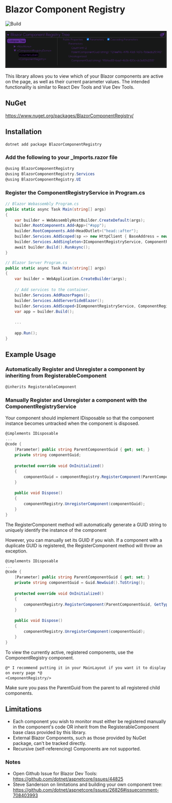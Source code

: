 ﻿# Blazor Component Registry
![Build](https://github.com/andrew-gaston/BlazorComponentRegistry/actions/workflows/build.yml/badge.svg)

![BlazorComponentRegistry User Interface](https://raw.githubusercontent.com/andrew-gaston/BlazorComponentRegistry/master/images/blazor-component-registry-ui.png)

This library allows you to view which of your Blazor components are active on the page, as well as their current parameter values. The intended functionality is similar to React Dev Tools and Vue Dev Tools.

## NuGet
https://www.nuget.org/packages/BlazorComponentRegistry/

## Installation
```
dotnet add package BlazorComponentRegistry
```
### Add the following to your _Imports.razor file
```csharp
@using BlazorComponentRegistry
@using BlazorComponentRegistry.Services
@using BlazorComponentRegistry.UI
```

### Register the ComponentRegistryService in Program.cs

```csharp
// Blazor Webassembly Program.cs
public static async Task Main(string[] args)
{
    var builder = WebAssemblyHostBuilder.CreateDefault(args);
    builder.RootComponents.Add<App>("#app");
    builder.RootComponents.Add<HeadOutlet>("head::after");
    builder.Services.AddScoped(sp => new HttpClient { BaseAddress = new Uri(builder.HostEnvironment.BaseAddress) });
    builder.Services.AddSingleton<IComponentRegistryService, ComponentRegistryService>();
    await builder.Build().RunAsync();
}
```

```csharp
// Blazor Server Program.cs
public static async Task Main(string[] args)
{
    var builder = WebApplication.CreateBuilder(args);

    // Add services to the container.
    builder.Services.AddRazorPages();
    builder.Services.AddServerSideBlazor();
    builder.Services.AddScoped<IComponentRegistryService, ComponentRegistryService>();
    var app = builder.Build();

    ...

    app.Run();
}
```
## Example Usage

### Automatically Register and Unregister a component by inheriting from RegisterableComponent

```csharp
@inherits RegisterableComponent
```

### Manually Register and Unregister a component with the ComponentRegistryService 
Your component should implement IDisposable so that the component instance becomes untracked when the component is disposed.

``` csharp
@implements IDisposable
...
@code {
    [Parameter] public string ParentComponentGuid { get; set; }
    private string componentGuid;

    protected override void OnInitialized()
    {
        componentGuid = componentRegistry.RegisterComponent(ParentComponentGuid, GetType()).ComponentGuid;
    }

    public void Dispose()
    {
        componentRegistry.UnregisterComponent(componentGuid);
    }
}
```

The RegisterComponent method will automatically generate a GUID string to uniquely identify the instance of the component

However, you can manually set its GUID if you wish. If a component with a duplicate GUID is registered, the RegisterComponent method will throw an exception.

```csharp
@implements IDisposable
...
@code {
    [Parameter] public string ParentComponentGuid { get; set; }
    private string componentGuid = Guid.NewGuid().ToString();

    protected override void OnInitialized()
    {
        componentRegistry.RegisterComponent(ParentComponentGuid, GetType(), componentGuid);
    }

    public void Dispose()
    {
        componentRegistry.UnregisterComponent(componentGuid);
    }
}
```

To view the currently active, registered components, use the ComponentRegistry component.
```
@* I recommend putting it in your MainLayout if you want it to display on every page *@
<ComponentRegistry/>
```

Make sure you pass the ParentGuid from the parent to all registered child components.

## Limitations
- Each component you wish to monitor must either be registered manually in the component's code OR inherit from the RegisterableComponent base class provided by this library.
- External Blazor Components, such as those provided by NuGet package, can't be tracked directly.
- Recursive (self-referencing) Components are not supported.

### Notes
- Open Github Issue for Blazor Dev Tools: https://github.com/dotnet/aspnetcore/issues/44825
- Steve Sanderson on limitations and building your own component tree: https://github.com/dotnet/aspnetcore/issues/26826#issuecomment-708403993